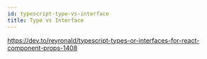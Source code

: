 ```yaml
---
id: typescript-type-vs-interface
title: Type vs Interface
---
```


https://dev.to/reyronald/typescript-types-or-interfaces-for-react-component-props-1408

